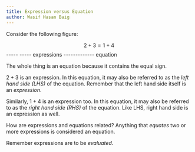 ```yaml
---
title: Expression versus Equation
author: Wasif Hasan Baig
---
```


Consider the following figure:

$$ 2 + 3 = 1 + 4 $$
   -----   ----- expressions
   ------------- equation

The whole thing is an equation because it contains the equal sign.

$2 + 3$ is an expression.
In this equation, it may also be referred to as the *left hand side (LHS)* of
the equation.
Remember that the left hand side itself is an *expression*.

Similarly, $1 + 4$ is an expression too.
In this equation, it may also be referred to as the *right hand side (RHS)* of
the equation.
Like LHS, right hand side is an expression as well.

How are expressions and equations related?
Anything that *equates* two or more expressions is considered an equation.

Remember expressions are to be *evaluated*.
